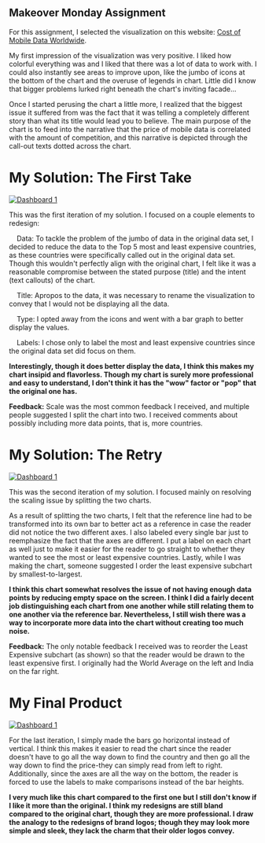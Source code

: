 ## Makeover Monday Assignment

For this assignment, I selected the visualization on this website: [Cost of Mobile Data Worldwide](https://www.visualcapitalist.com/cost-of-mobile-data-worldwide/). 

My first impression of the visualization was very positive. I liked how colorful everything was and I liked that there was a lot of data to work with. I could also instantly see areas to improve upon, like the jumbo of icons at the bottom of the chart and the overuse of legends in chart. Little did I know that bigger problems lurked right beneath the chart's inviting facade...

Once I started perusing the chart a little more, I realized that the biggest issue it suffered from was the fact that it was telling a completely different story than what its title would lead you to believe. The main purpose of the chart is to feed into the narrative that the price of mobile data is correlated with the amount of competition, and this narrative is depicted through the call-out texts dotted across the chart.

# My Solution: The First Take

<div class='tableauPlaceholder' id='viz1758132304537' style='position: relative'><noscript><a href='#'><img alt='Dashboard 1 ' src='https:&#47;&#47;public.tableau.com&#47;static&#47;images&#47;Mo&#47;MostandLeastExpensiveCostof1GB&#47;Dashboard1&#47;1_rss.png' style='border: none' /></a></noscript><object class='tableauViz'  style='display:none;'><param name='host_url' value='https%3A%2F%2Fpublic.tableau.com%2F' /> <param name='embed_code_version' value='3' /> <param name='site_root' value='' /><param name='name' value='MostandLeastExpensiveCostof1GB&#47;Dashboard1' /><param name='tabs' value='no' /><param name='toolbar' value='yes' /><param name='static_image' value='https:&#47;&#47;public.tableau.com&#47;static&#47;images&#47;Mo&#47;MostandLeastExpensiveCostof1GB&#47;Dashboard1&#47;1.png' /> <param name='animate_transition' value='yes' /><param name='display_static_image' value='yes' /><param name='display_spinner' value='yes' /><param name='display_overlay' value='yes' /><param name='display_count' value='yes' /><param name='language' value='en-US' /></object></div>                
<script type='text/javascript'>                    
  var divElement = document.getElementById('viz1758132304537');                    
  var vizElement = divElement.getElementsByTagName('object')[0];                    
  if ( divElement.offsetWidth > 800 ) { vizElement.style.width='1000px';vizElement.style.height='827px';} else if ( divElement.offsetWidth > 500 ) { vizElement.style.width='1000px';vizElement.style.height='827px';} else { vizElement.style.width='100%';vizElement.style.height='727px';}                     
  var scriptElement = document.createElement('script');                    
  scriptElement.src = 'https://public.tableau.com/javascripts/api/viz_v1.js';                    vizElement.parentNode.insertBefore(scriptElement, vizElement);                
</script>

This was the first iteration of my solution. I focused on a couple elements to redesign:

&nbsp;&nbsp;&nbsp;&nbsp;Data: To tackle the problem of the jumbo of data in the original data set, I decided to reduce the data to the Top 5 most and least expensive countries, as these countries were specifically called out in the original data set. Though this wouldn't perfectly align with the original chart, I felt like it was a reasonable compromise between the stated purpose (title) and the intent (text callouts) of the chart. 

&nbsp;&nbsp;&nbsp;&nbsp;Title: Apropos to the data, it was necessary to rename the visualization to convey that I would not be displaying all the data.

&nbsp;&nbsp;&nbsp;&nbsp;Type: I opted away from the icons and went with a bar graph to better display the values. 

&nbsp;&nbsp;&nbsp;&nbsp;Labels: I chose only to label the most and least expensive countries since the original data set did focus on them. 
  
**Interestingly, though it does better display the data, I think this makes my chart insipid and flavorless. Though my chart is surely more professional and easy to understand, I don't think it has the "wow" factor or "pop" that the original one has.**

**Feedback:** Scale was the most common feedback I received, and multiple people suggested I split the chart into two. I received comments about possibly including more data points, that is, more countries. 

# My Solution: The Retry

<div class='tableauPlaceholder' id='viz1758133837695' style='position: relative'><noscript><a href='#'><img alt='Dashboard 1 ' src='https:&#47;&#47;public.tableau.com&#47;static&#47;images&#47;Co&#47;Costof1GBRevised&#47;Dashboard1&#47;1_rss.png' style='border: none' /></a></noscript><object class='tableauViz'  style='display:none;'><param name='host_url' value='https%3A%2F%2Fpublic.tableau.com%2F' /> <param name='embed_code_version' value='3' /> <param name='site_root' value='' /><param name='name' value='Costof1GBRevised&#47;Dashboard1' /><param name='tabs' value='no' /><param name='toolbar' value='yes' /><param name='static_image' value='https:&#47;&#47;public.tableau.com&#47;static&#47;images&#47;Co&#47;Costof1GBRevised&#47;Dashboard1&#47;1.png' /> <param name='animate_transition' value='yes' /><param name='display_static_image' value='yes' /><param name='display_spinner' value='yes' /><param name='display_overlay' value='yes' /><param name='display_count' value='yes' /><param name='language' value='en-US' /><param name='filter' value='publish=yes' /></object></div>                
<script type='text/javascript'>                    
  var divElement = document.getElementById('viz1758133837695');                    
  var vizElement = divElement.getElementsByTagName('object')[0];                    
  if ( divElement.offsetWidth > 800 ) { vizElement.style.width='1000px';vizElement.style.height='827px';} else if ( divElement.offsetWidth > 500 ) { vizElement.style.width='1000px';vizElement.style.height='827px';} else { vizElement.style.width='100%';vizElement.style.height='777px';}                     
  var scriptElement = document.createElement('script');                    
  scriptElement.src = 'https://public.tableau.com/javascripts/api/viz_v1.js';                    vizElement.parentNode.insertBefore(scriptElement, vizElement);                
</script>

This was the second iteration of my solution. I focused mainly on resolving the scaling issue by splitting the two charts. 

As a result of splitting the two charts, I felt that the reference line had to be transformed into its own bar to better act as a reference in case the reader did not notice the two different axes. I also labeled every single bar just to reemphasize the fact that the axes are different. I put a label on each chart as well just to make it easier for the reader to go straight to whether they wanted to see the most or least expensive countries. Lastly, while I was making the chart, someone suggested I order the least expensive subchart by smallest-to-largest.

**I think this chart somewhat resolves the issue of not having enough data points by reducing empty space on the screen. I think I did a fairly decent job distinguishing each chart from one another while still relating them to one another via the reference bar. Nevertheless, I still wish there was a way to incorporate more data into the chart without creating too much noise.**

**Feedback:** The only notable feedback I received was to reorder the Least Expensive subchart (as shown) so that the reader would be drawn to the least expensive first. I originally had the World Average on the left and India on the far right.

# My Final Product

<div class='tableauPlaceholder' id='viz1758135689918' style='position: relative'><noscript><a href='#'><img alt='Dashboard 1 ' src='https:&#47;&#47;public.tableau.com&#47;static&#47;images&#47;Co&#47;Costof1GBRevisedFinal&#47;Dashboard1&#47;1_rss.png' style='border: none' /></a></noscript><object class='tableauViz'  style='display:none;'><param name='host_url' value='https%3A%2F%2Fpublic.tableau.com%2F' /> <param name='embed_code_version' value='3' /> <param name='site_root' value='' /><param name='name' value='Costof1GBRevisedFinal&#47;Dashboard1' /><param name='tabs' value='no' /><param name='toolbar' value='yes' /><param name='static_image' value='https:&#47;&#47;public.tableau.com&#47;static&#47;images&#47;Co&#47;Costof1GBRevisedFinal&#47;Dashboard1&#47;1.png' /> <param name='animate_transition' value='yes' /><param name='display_static_image' value='yes' /><param name='display_spinner' value='yes' /><param name='display_overlay' value='yes' /><param name='display_count' value='yes' /><param name='language' value='en-US' /><param name='filter' value='publish=yes' /></object></div>                
<script type='text/javascript'>                    
  var divElement = document.getElementById('viz1758135689918');                    
  var vizElement = divElement.getElementsByTagName('object')[0];                    
  if ( divElement.offsetWidth > 800 ) { vizElement.style.width='1000px';vizElement.style.height='827px';} else if ( divElement.offsetWidth > 500 ) { vizElement.style.width='1000px';vizElement.style.height='827px';} else { vizElement.style.width='100%';vizElement.style.height='777px';}                     
  var scriptElement = document.createElement('script');                    
  scriptElement.src = 'https://public.tableau.com/javascripts/api/viz_v1.js';                    vizElement.parentNode.insertBefore(scriptElement, vizElement);                
</script>

For the last iteration, I simply made the bars go horizontal instead of vertical. I think this makes it easier to read the chart since the reader doesn't have to go all the way down to find the country and then go all the way down to find the price-they can simply read from left to right. Additionally, since the axes are all the way on the bottom, the reader is forced to use the labels to make comparisons instead of the bar heights.

**I very much like this chart compared to the first one but I still don't know if I like it more than the original. I think my redesigns are still bland compared to the original chart, though they are more professional. I draw the analogy to the redesigns of brand logos; though they may look more simple and sleek, they lack the charm that their older logos convey.**
